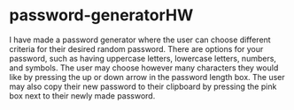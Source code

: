 # password-generatorHW

I have made a password generator where the user can choose different criteria for their desired random password.
There are options for your password, such as having uppercase letters, lowercase letters, numbers, and symbols. 
The user may choose however many characters they would like by pressing the up or down arrow in the password length box.
The user may also copy their new password to their clipboard by pressing the pink box next to their newly made password.
